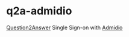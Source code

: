 # q2a-admidio
[Question2Answer](http://www.question2answer.org/) Single Sign-on with [Admidio](https://www.admidio.org/)
